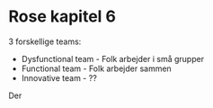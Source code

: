 # Rose kapitel 6

3 forskellige teams:
* Dysfunctional team - Folk arbejder i små grupper
* Functional team - Folk arbejder sammen
* Innovative team - ??


Der 